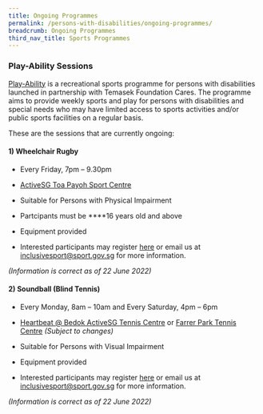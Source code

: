 ```yaml
---
title: Ongoing Programmes
permalink: /persons-with-disabilities/ongoing-programmes/
breadcrumb: Ongoing Programmes
third_nav_title: Sports Programmes
---
```

### Play-Ability Sessions
[Play-Ability](https://www.temasekfoundation-cares.org.sg/journal/13/the-joy-of-play) is a recreational sports programme for persons with disabilities launched in partnership with Temasek Foundation Cares. The programme aims to provide weekly sports and play for persons with disabilities and special needs who may have limited access to sports activities and/or public sports facilities on a regular basis. 

These are the sessions that are currently ongoing: 

#### 1) **Wheelchair Rugby**

* Every Friday, 7pm – 9.30pm

* [ActiveSG Toa Payoh Sport Centre](https://www.myactivesg.com/Facilities/toa-payoh-sports-centre)

* Suitable for Persons with Physical Impairment

* Partcipants must be ****16 years old and above

* Equipment provided

* Interested participants may register [here](https://go.gov.sg/dsmp-mailinglist) or email us at [inclusivesport@sport.gov.sg](inclusivesport@sport.gov.sg) for more information. 

*(Information is correct as of 22 June 2022)*


#### 2) **Soundball (Blind Tennis)**

* Every Monday, 8am – 10am and Every Saturday, 4pm – 6pm

* [Heartbeat @ Bedok ActiveSG Tennis Centre](https://www.myactivesg.com/Facilities/heartbeat-bedok-activesg-tennis-centre) or [Farrer Park Tennis Centre](https://www.myactivesg.com/Facilities/farrer-park-tennis-centre) *(Subject to changes)*

* Suitable for Persons with Visual Impairment

* Equipment provided

* Interested participants may register [here](https://go.gov.sg/dsmp-mailinglist) or email us at [inclusivesport@sport.gov.sg](inclusivesport@sport.gov.sg) for more information.

*(Information is correct as of 22 June 2022)*
